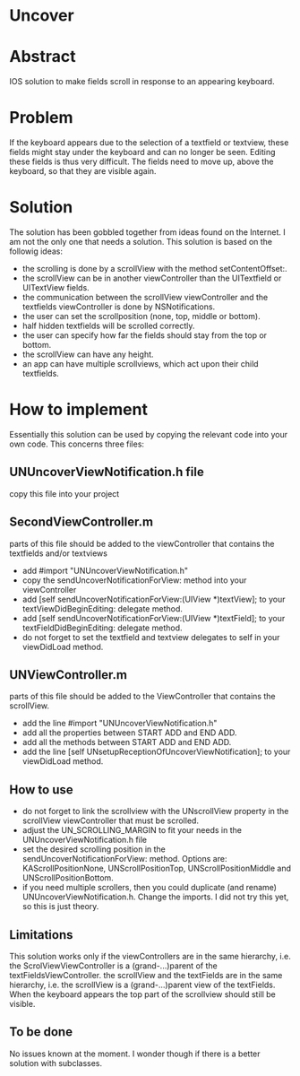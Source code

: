 Uncover
=======

# Abstract
IOS solution to make fields scroll in response to an appearing keyboard.

# Problem
If the keyboard appears due to the selection of a textfield or textview, these fields might stay under the keyboard and can no longer be seen. Editing these fields is thus very difficult. The fields need to move up, above the keyboard, so that they are visible again.

# Solution
The solution has been gobbled together from ideas found on the Internet. I am not the only one that needs a solution. This solution is based on the followig ideas:

* the scrolling is done by a scrollView with the method setContentOffset:.
* the scrollView can be in another viewController than the UITextfield or UITextView fields.
* the communication between the scrollView viewController and the textfields viewController is done by NSNotifications.
* the user can set the scrollposition (none, top, middle or bottom).
* half hidden textfields will be scrolled correctly.
* the user can specify how far the fields should stay from the top or bottom.
* the scrollView can have any height.
* an app can have multiple scrollviews, which act upon their child textfields.
# How to implement
Essentially this solution can be used by copying the relevant code into your own code. This concerns three files:

## UNUncoverViewNotification.h file
copy this file into your project
## SecondViewController.m
parts of this file should be added to the viewController that contains the textfields and/or textviews
* add #import "UNUncoverViewNotification.h"
* copy the sendUncoverNotificationForView: method into your viewController
* add [self sendUncoverNotificationForView:(UIView *)textView]; to your textViewDidBeginEditing: delegate method.
* add [self sendUncoverNotificationForView:(UIView *)textField]; to your textFieldDidBeginEditing: delegate method.
* do not forget to set the textfield and textview delegates to self in your viewDidLoad method.
## UNViewController.m
parts of this file should be added to the ViewController that contains the scrollView.
* add the line #import "UNUncoverViewNotification.h"
* add all the properties between START ADD and END ADD.
* add all the methods between START ADD and END ADD.
* add the line [self UNsetupReceptionOfUncoverViewNotification]; to your viewDidLoad method.
## How to use
* do not forget to link the scrollview with the UNscrollView property in the scrollView viewController that must be scrolled.
* adjust the UN_SCROLLING_MARGIN to fit your needs in the UNUncoverViewNotification.h file
* set the desired scrolling position in the sendUncoverNotificationForView: method. Options are: KAScrollPositionNone, UNScrollPositionTop, UNScrollPositionMiddle and UNScrollPositionBottom.
* if you need multiple scrollers, then you could duplicate (and rename) UNUncoverViewNotification.h. Change the imports. I did not try this yet, so this is just theory.
## Limitations
This solution works only if the viewControllers are in the same hierarchy, i.e. the ScrolViewViewController is a (grand-...)parent of the textFieldsViewController.
the scrollView and the textFields are in the same hierarchy, i.e. the scrollView is a (grand-...)parent view of the textFields.
When the keyboard appears the top part of the scrollview should still be visible.
## To be done
No issues known at the moment.
I wonder though if there is a better solution with subclasses.
